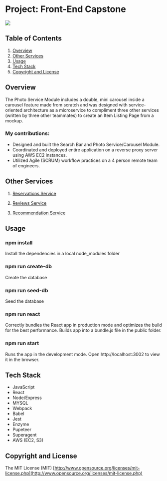 # Project: Front-End Capstone

![](https://media.giphy.com/media/Q8Hmu1z4kFN7sNpJoT/giphy.gif)

## Table of Contents
1. [Overview](#Overview)
1. [Other Services](#Other-Services)
1. [Usage](#Usage)
1. [Tech Stack](#Tech-Stack)
1. [Copyright and License](#Copyright-and-License)

## Overview
The Photo Service Module includes a double, mini carousel inside a carousel feature made from scratch and was designed with service-oriented architecture as a microservice to compliment three other services (written by three other teammates) to create an Item Listing Page from a mockup.

### My contributions:

* Designed and built the Search Bar and Photo Service/Carousel Module.
* Coordinated and deployed entire application on a reverse proxy server using AWS EC2 instances.
* Utilized Agile (SCRUM) workflow practices on a 4 person remote team of engineers.


## Other Services

  1. [Reservations Service](https://github.com/rpt19-umibozu/FEC_Yingwen_service)

  2. [Reviews Service](https://github.com/rpt19-umibozu/devjce-fec-service)

  3. [Recommendation Service](https://github.com/rpt19-umibozu/FEC-Youzhu-recommendation)


## Usage

### npm install
  Install the dependencies in a local node_modules folder

### npm run create-db
  Create the database

### npm run seed-db
  Seed the database

### npm run react
  Correctly bundles the React app in production mode and optimizes the build for the best performance. Builds app into a bundle.js file in the public folder.

### npm run start
  Runs the app in the development mode.
  Open http://localhost:3002 to view it in the browser.


## Tech Stack

- JavaScript
- React
- Node/Express
- MYSQL
- Webpack
- Babel
- Jest
- Enzyme
- Pupeteer
- Superagent
- AWS (EC2, S3)


## Copyright and License
The MIT License (MIT) [http://www.opensource.org/licenses/mit-license.php](http://www.opensource.org/licenses/mit-license.php)